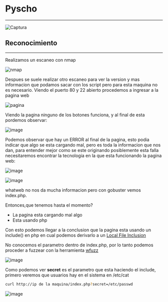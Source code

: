 <h1><b>Pyscho</b></h1>
<hr>

![Captura](https://github.com/user-attachments/assets/4290d8de-0c8d-42b3-9b46-cae794e60379)

<h2>Reconocimiento</h2>
<hr>
Realizamos un escaneo con nmap

![nmap](https://github.com/user-attachments/assets/3d6ed8c0-60c4-47d1-876d-efe438932484)

Despues se suele realizar otro escaneo para ver la version y mas informacion que podamos sacar con los script pero para esta maquina no es necesario. Viendo el puerto 80 y 22 abierto procedemos a ingresar a la pagina web 

![pagina](https://github.com/user-attachments/assets/71ee3486-a379-4012-a71f-914940acd462)

Viendo la pagina ninguno de los botones funciona, y al final de esta pordemos observar:

![image](https://github.com/user-attachments/assets/1d22b092-2a49-4f5a-b251-980d29c98a27)

Podemos observar que hay un ERROR al final de la pagina, esto podia indicar que algo se esta cargando mal, pero es toda la informacion que nos dan, para entender mejor como se este originando posiblemente esta falla necesitaremos encontrar la tecnologia en la que esta funcionando la pagina web:

![image](https://github.com/user-attachments/assets/c5a59054-3ca3-4709-9e5c-9977be824c16)

![image](https://github.com/user-attachments/assets/bc2f061c-4341-4f48-a271-fff0b18eecd7)

whatweb no nos da mucha informacion pero con gobuster vemos index.php.

Entonces,que tenemos hasta el momento?
<ul>
  <li>La pagina esta cargando mal algo</li>
  <li>Esta usando php</li>
</ul>

Con esto podemos llegar a la conclusion que la pagina esta usando un include() en php en cual podemos derivarlo a un <a href="https://hacktricks.boitatech.com.br/pentesting-web/file-inclusion#file-inclusion" >Local File Inclusion </a>

No conocemos el parametro dentro de index.php, por lo tanto podemos proceder a fuzzear con la herramienta <a href="https://github.com/xmendez/wfuzz">wfuzz</a>

![image](https://github.com/user-attachments/assets/3cf9e007-1f79-43d1-b579-1cbcbe41ed8c)

Como podemos ver <b>secret</b> es el parametro que esta haciendo el include, primero veremos que usuarios hay en el sistema en /etc/cat

```bash
curl http://ip de la maquina/index.php?secret=/etc/passwd
```
![image](https://github.com/user-attachments/assets/09391985-3110-46a4-87f7-9e4ef3ab47cc)



